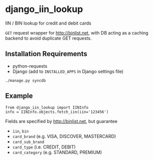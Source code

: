 django_iin_lookup
=================

IIN / BIN lookup for credit and debit cards

`GET` request wrapper for http://binlist.net, with DB acting as a caching backend to avoid duplicate GET requests.

Installation Requirements
----

* python-requests
* Django (add to `INSTALLED_APPS` in Django settings file)

```
./manage.py syncdb
```

Example
----

```
from django_iin_lookup import IINInfo
info = IINInfo.objects.fetch_iin(iin='123456')
```

Fields are specified by http://binlist.net, but guarantee

* `iin`, `bin`
* `card_brand` (e.g. VISA, DISCOVER, MASTERCARD)
* `card_sub_brand`
* `card_type` (i.e. CREDIT, DEBIT)
* `card_category` (e.g. STANDARD, PREMIUM)
